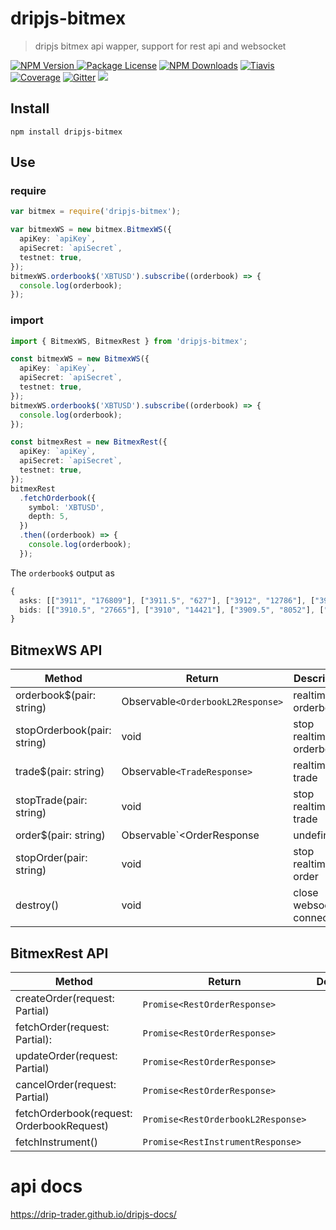 # dripjs-bitmex

> dripjs bitmex api wapper, support for rest api and websocket

<p>
<a href="https://www.npmjs.com/package/dripjs-bitmex"><img src="https://img.shields.io/npm/v/dripjs-bitmex.svg" alt="NPM Version" />
<a href="https://www.npmjs.com/package/dripjs"><img src="https://img.shields.io/badge/license-GPL_3.0-green.svg" alt="Package License" /></a>
<a href="https://www.npmjs.com/package/dripjs-bitmex"><img src="https://img.shields.io/npm/dm/dripjs-bitmex.svg" alt="NPM Downloads" /></a>
<a href="https://travis-ci.com/zlq4863947/dripjs"><img src="https://travis-ci.com/zlq4863947/dripjs.svg?branch=master&t=5" alt="Tiavis" /></a>
<a href="https://coveralls.io/github/zlq4863947/dripjs?branch=master"><img src="https://coveralls.io/repos/github/zlq4863947/dripjs/badge.svg?branch=master&t=5" alt="Coverage" /></a>
<a href="https://gitter.im/drip-js/community?utm_source=badge&utm_medium=badge&utm_campaign=pr-badge&utm_content=badge"><img src="https://badges.gitter.im/drip-js.svg" alt="Gitter" /></a>
<a href="https://www.paypal.me/zlq4863947"><img src="https://img.shields.io/badge/Donate-PayPal-ff3f59.svg"/></a>
</p>

## Install

```shell
npm install dripjs-bitmex
```

## Use

### require

```typescript
var bitmex = require('dripjs-bitmex');

var bitmexWS = new bitmex.BitmexWS({
  apiKey: `apiKey`,
  apiSecret: `apiSecret`,
  testnet: true,
});
bitmexWS.orderbook$('XBTUSD').subscribe((orderbook) => {
  console.log(orderbook);
});
```

### import

```typescript
import { BitmexWS, BitmexRest } from 'dripjs-bitmex';

const bitmexWS = new BitmexWS({
  apiKey: `apiKey`,
  apiSecret: `apiSecret`,
  testnet: true,
});
bitmexWS.orderbook$('XBTUSD').subscribe((orderbook) => {
  console.log(orderbook);
});

const bitmexRest = new BitmexRest({
  apiKey: `apiKey`,
  apiSecret: `apiSecret`,
  testnet: true,
});
bitmexRest
  .fetchOrderbook({
    symbol: 'XBTUSD',
    depth: 5,
  })
  .then((orderbook) => {
    console.log(orderbook);
  });
```

The `orderbook$` output as

```typescript
{
  asks: [["3911", "176809"], ["3911.5", "627"], ["3912", "12786"], ["3912.5", "393"], ["3913", "2213"], …],
  bids: [["3910.5", "27665"], ["3910", "14421"], ["3909.5", "8052"], ["3909", "1765"], ["3908.5", "2958"], …]
}
```

## BitmexWS API

| Method                      | Return                                | Description                |
| --------------------------- | ------------------------------------- | -------------------------- |
| orderbook\$(pair: string)   | Observable`<OrderbookL2Response>`     | realtime orderbook         |
| stopOrderbook(pair: string) | void                                  | stop realtime orderbook    |
| trade\$(pair: string)       | Observable`<TradeResponse>`           | realtime trade             |
| stopTrade(pair: string)     | void                                  | stop realtime trade        |
| order\$(pair: string)       | Observable`<OrderResponse|undefined>` | realtime order             |
| stopOrder(pair: string)     | void                                  | stop realtime order        |
| destroy()                   | void                                  | close websocket connection |

## BitmexRest API

| Method                                           | Return                             | Description |
| ------------------------------------------------ | ---------------------------------- | ----------- |
| createOrder(request: Partial<OrderRequest>)      | `Promise<RestOrderResponse>`       |             |
| fetchOrder(request: Partial<FetchOrderRequest>): | `Promise<RestOrderResponse>`       |             |
| updateOrder(request: Partial<OrderRequest>)      | `Promise<RestOrderResponse>`       |             |
| cancelOrder(request: Partial<OrderRequest>)      | `Promise<RestOrderResponse>`       |             |
| fetchOrderbook(request: OrderbookRequest)        | `Promise<RestOrderbookL2Response>` |             |
| fetchInstrument()                                | `Promise<RestInstrumentResponse>`  |             |

# api docs

https://drip-trader.github.io/dripjs-docs/
